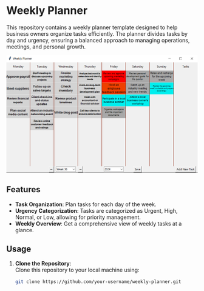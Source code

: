 # Weekly Planner

This repository contains a weekly planner template designed to help business owners organize tasks efficiently. The planner divides tasks by day and urgency, ensuring a balanced approach to managing operations, meetings, and personal growth.

![Weekly Planner Screenshot](weekly_planner.png)

## Features

- **Task Organization**: Plan tasks for each day of the week.
- **Urgency Categorization**: Tasks are categorized as Urgent, High, Normal, or Low, allowing for priority management.
- **Weekly Overview**: Get a comprehensive view of weekly tasks at a glance.

## Usage

1. **Clone the Repository**:  
   Clone this repository to your local machine using:
   ```bash
   git clone https://github.com/your-username/weekly-planner.git
